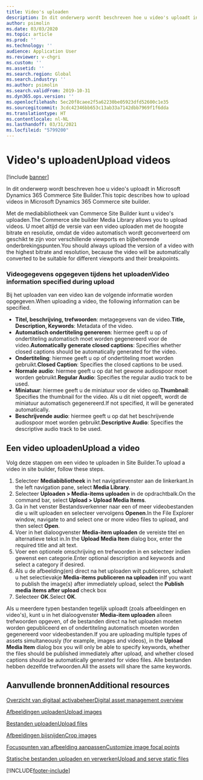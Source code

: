 ```yaml
---
title: Video's uploaden
description: In dit onderwerp wordt beschreven hoe u video's uploadt in Microsoft Dynamics 365 Commerce Site Builder.
author: psimolin
ms.date: 03/03/2020
ms.topic: article
ms.prod: ''
ms.technology: ''
audience: Application User
ms.reviewer: v-chgri
ms.custom: ''
ms.assetid: ''
ms.search.region: Global
ms.search.industry: ''
ms.author: psimolin
ms.search.validFrom: 2019-10-31
ms.dyn365.ops.version: ''
ms.openlocfilehash: 5ec20f8caee2f5a62230be05923dfd52600c1e35
ms.sourcegitcommit: 3cdc42346bb653c13ab33a7142dbb7969f1f6dda
ms.translationtype: HT
ms.contentlocale: nl-NL
ms.lasthandoff: 03/31/2021
ms.locfileid: "5799200"
---
```

# <a name="upload-videos"></a><span data-ttu-id="1edcf-103">Video's uploaden</span><span class="sxs-lookup"><span data-stu-id="1edcf-103">Upload videos</span></span>

[!include [banner](includes/banner.md)]

<span data-ttu-id="1edcf-104">In dit onderwerp wordt beschreven hoe u video's uploadt in Microsoft Dynamics 365 Commerce Site Builder.</span><span class="sxs-lookup"><span data-stu-id="1edcf-104">This topic describes how to upload videos in Microsoft Dynamics 365 Commerce site builder.</span></span>

<span data-ttu-id="1edcf-105">Met de mediabibliotheek van Commerce Site Builder kunt u video's uploaden.</span><span class="sxs-lookup"><span data-stu-id="1edcf-105">The Commerce site builder Media Library allows you to upload videos.</span></span> <span data-ttu-id="1edcf-106">U moet altijd de versie van een video uploaden met de hoogste bitrate en resolutie, omdat de video automatisch wordt geconverteerd om geschikt te zijn voor verschillende viewports en bijbehorende onderbrekingspunten.</span><span class="sxs-lookup"><span data-stu-id="1edcf-106">You should always upload the version of a video with the highest bitrate and resolution, because the video will be automatically converted to be suitable for different viewports and their breakpoints.</span></span>

### <a name="video-information-specified-during-upload"></a><span data-ttu-id="1edcf-107">Videogegevens opgegeven tijdens het uploaden</span><span class="sxs-lookup"><span data-stu-id="1edcf-107">Video information specified during upload</span></span>

<span data-ttu-id="1edcf-108">Bij het uploaden van een video kan de volgende informatie worden opgegeven.</span><span class="sxs-lookup"><span data-stu-id="1edcf-108">When uploading a video, the following information can be specified.</span></span>

- <span data-ttu-id="1edcf-109">**Titel, beschrijving, trefwoorden**: metagegevens van de video.</span><span class="sxs-lookup"><span data-stu-id="1edcf-109">**Title, Description, Keywords**: Metadata of the video.</span></span>
- <span data-ttu-id="1edcf-110">**Automatisch ondertiteling genereren**: hiermee geeft u op of ondertiteling automatisch moet worden gegenereerd voor de video.</span><span class="sxs-lookup"><span data-stu-id="1edcf-110">**Automatically generate closed captions**: Specifies whether closed captions should be automatically generated for the video.</span></span>
- <span data-ttu-id="1edcf-111">**Ondertiteling**: hiermee geeft u op of ondertiteling moet worden gebruikt.</span><span class="sxs-lookup"><span data-stu-id="1edcf-111">**Closed Caption**: Specifies the closed captions to be used.</span></span>
- <span data-ttu-id="1edcf-112">**Normale audio**: hiermee geeft u op dat het gewone audiospoor moet worden gebruikt.</span><span class="sxs-lookup"><span data-stu-id="1edcf-112">**Regular Audio**: Specifies the regular audio track to be used.</span></span>
- <span data-ttu-id="1edcf-113">**Miniatuur**: hiermee geeft u de miniatuur voor de video op.</span><span class="sxs-lookup"><span data-stu-id="1edcf-113">**Thumbnail**: Specifies the thumbnail for the video.</span></span> <span data-ttu-id="1edcf-114">Als u dit niet opgeeft, wordt de miniatuur automatisch gegenereerd.</span><span class="sxs-lookup"><span data-stu-id="1edcf-114">If not specified, it will be generated automatically.</span></span>
- <span data-ttu-id="1edcf-115">**Beschrijvende audio**: hiermee geeft u op dat het beschrijvende audiospoor moet worden gebruikt.</span><span class="sxs-lookup"><span data-stu-id="1edcf-115">**Descriptive Audio**: Specifies the descriptive audio track to be used.</span></span>

## <a name="upload-a-video"></a><span data-ttu-id="1edcf-116">Een video uploaden</span><span class="sxs-lookup"><span data-stu-id="1edcf-116">Upload a video</span></span>

<span data-ttu-id="1edcf-117">Volg deze stappen om een video te uploaden in Site Builder.</span><span class="sxs-lookup"><span data-stu-id="1edcf-117">To upload a video in site builder, follow these steps.</span></span>

1. <span data-ttu-id="1edcf-118">Selecteer **Mediabibliotheek** in het navigatievenster aan de linkerkant.</span><span class="sxs-lookup"><span data-stu-id="1edcf-118">In the left navigation pane, select **Media Library**.</span></span>
1. <span data-ttu-id="1edcf-119">Selecteer **Uploaden \> Media-items uploaden** in de opdrachtbalk.</span><span class="sxs-lookup"><span data-stu-id="1edcf-119">On the command bar, select **Upload \> Upload Media Items**.</span></span>
1. <span data-ttu-id="1edcf-120">Ga in het venster Bestandsverkenner naar een of meer videobestanden die u wilt uploaden en selecteer vervolgens **Openen**.</span><span class="sxs-lookup"><span data-stu-id="1edcf-120">In the File Explorer window, navigate to and select one or more video files to upload, and then select **Open**.</span></span>
1. <span data-ttu-id="1edcf-121">Voer in het dialoogvenster **Media-item uploaden** de vereiste titel en alternatieve tekst in.</span><span class="sxs-lookup"><span data-stu-id="1edcf-121">In the **Upload Media Item** dialog box, enter the required title and alt text.</span></span>
1. <span data-ttu-id="1edcf-122">Voer een optionele omschrijving en trefwoorden in en selecteer indien gewenst een categorie.</span><span class="sxs-lookup"><span data-stu-id="1edcf-122">Enter optional description and keywords and select a category if desired.</span></span> 
1. <span data-ttu-id="1edcf-123">Als u de afbeelding(en) direct na het uploaden wilt publiceren, schakelt u het selectievakje **Media-items publiceren na uploaden** in</span><span class="sxs-lookup"><span data-stu-id="1edcf-123">If you want to publish the image(s) after immediately upload, select the **Publish media items after upload** check box</span></span>
1. <span data-ttu-id="1edcf-124">Selecteer **OK**.</span><span class="sxs-lookup"><span data-stu-id="1edcf-124">Select **OK**.</span></span>

<span data-ttu-id="1edcf-125">Als u meerdere typen bestanden tegelijk uploadt (zoals afbeeldingen en video's), kunt u in het dialoogvenster **Media-item uploaden** alleen trefwoorden opgeven, of de bestanden direct na het uploaden moeten worden gepubliceerd en of ondertiteling automatisch moeten worden gegenereerd voor videobestanden.</span><span class="sxs-lookup"><span data-stu-id="1edcf-125">If you are uploading multiple types of assets simultaneously (for example, images and videos), in the **Upload Media Item** dialog box you will only be able to specify keywords, whether the files should be published immediately after upload, and whether closed captions should be automatically generated for video files.</span></span> <span data-ttu-id="1edcf-126">Alle bestanden hebben dezelfde trefwoorden.</span><span class="sxs-lookup"><span data-stu-id="1edcf-126">All the assets will share the same keywords.</span></span>

## <a name="additional-resources"></a><span data-ttu-id="1edcf-127">Aanvullende bronnen</span><span class="sxs-lookup"><span data-stu-id="1edcf-127">Additional resources</span></span>

[<span data-ttu-id="1edcf-128">Overzicht van digitaal activabeheer</span><span class="sxs-lookup"><span data-stu-id="1edcf-128">Digital asset management overview</span></span>](dam-overview.md)

[<span data-ttu-id="1edcf-129">Afbeeldingen uploaden</span><span class="sxs-lookup"><span data-stu-id="1edcf-129">Upload images</span></span>](dam-upload-images.md)

[<span data-ttu-id="1edcf-130">Bestanden uploaden</span><span class="sxs-lookup"><span data-stu-id="1edcf-130">Upload files</span></span>](dam-upload-files.md)

[<span data-ttu-id="1edcf-131">Afbeeldingen bijsnijden</span><span class="sxs-lookup"><span data-stu-id="1edcf-131">Crop images</span></span>](dam-crop-images.md)

[<span data-ttu-id="1edcf-132">Focuspunten van afbeelding aanpassen</span><span class="sxs-lookup"><span data-stu-id="1edcf-132">Customize image focal points</span></span>](dam-custom-focal-point.md)

[<span data-ttu-id="1edcf-133">Statische bestanden uploaden en verwerken</span><span class="sxs-lookup"><span data-stu-id="1edcf-133">Upload and serve static files</span></span>](upload-serve-static-files.md)


[!INCLUDE[footer-include](../includes/footer-banner.md)]
